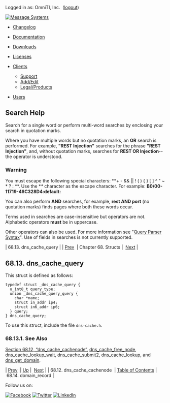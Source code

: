 Logged in as: OmniTI, Inc.  ([logout](https://support.messagesystems.com/logout.php))

[![Message Systems](https://support.messagesystems.com/images/ms-white205.png)](https://support.messagesystems.com/start.php) 

*   [Changelog](https://support.messagesystems.com/start.php?show=changelog)
*   [Documentation](https://support.messagesystems.com/docs/)
*   [Downloads](https://support.messagesystems.com/start.php)

*   [Licenses](https://support.messagesystems.com/license_summary.php)
*   <a href="">Clients</a>
    *   [Support](https://support.messagesystems.com/cs.php)
    *   [Add/Edit](https://support.messagesystems.com/edit_client.php)
    *   [Legal/Products](https://support.messagesystems.com/edit_products.php)
*   [Users](https://support.messagesystems.com/edit_customer.php)

## Search Help

Search for a single word or perform multi-word searches by enclosing your search in quotation marks.

Where you have multiple words but no quotation marks, an **OR** search is performed. For example, **"REST Injection"** searches for the phrase **"REST Injection"**, and, without quotation marks, searches for **REST OR Injection**--the operator is understood.

### Warning

You must escape the following special characters: **+ - && || ! ( ) { } [ ] ^ " ~ * ? : \**. Use the **\** character as the escape character. For example: **B0/00-11719-46C328D4\:default\:**

You can also perform **AND** searches, for example, **rest AND port** (no quotation marks) finds pages where both these words occur.

Terms used in searches are case-insensitive but operators are not. Alphabetic operators **must** be in uppercase.

Other operators can also be used. For more information see "[Query Parser Syntax](https://lucene.apache.org/core/old_versioned_docs/versions/3_0_0/queryparsersyntax.html)". Use of fields in searches is not currently supported.

| 68.13. dns_cache_query |
| [Prev](structs.dns_cache_cachenode.php)  | Chapter 68. Structs |  [Next](structs.domain_record.php) |

## 68.13. dns_cache_query

This struct is defined as follows:

```
typedef struct _dns_cache_query {
  u_int8_t query_type;
  union _dns_cache_query_query {
    char *name;
    struct in_addr ip4;
    struct in6_addr ip6;
  } query;
} dns_cache_query;
```

To use this struct, include the file `dns-cache.h`.

### 68.13.1. See Also

[Section 68.12, “dns_cache_cachenode”](structs.dns_cache_cachenode.php "68.12. dns_cache_cachenode"), [dns_cache_free_node](apis.dns_cache_free_node.php "dns_cache_free_node"), [dns_cache_lookup_wait](apis.dns_cache_lookup_wait.php "dns_cache_lookup_wait"), [dns_cache_submit2](apis.dns_cache_submit2.php "dns_cache_submit2"), [dns_cache_lookup](apis.dns_cache_lookup.php "dns_cache_lookup"), and [dns_get_domain](apis.dns_get_domain.php "dns_get_domain").

| [Prev](structs.dns_cache_cachenode.php)  | [Up](structs.php) |  [Next](structs.domain_record.php) |
| 68.12. dns_cache_cachenode  | [Table of Contents](index.php) |  68.14. domain_record |

Follow us on:

[![Facebook](https://support.messagesystems.com/images/icon-facebook.png)](http://www.facebook.com/messagesystems) [![Twitter](https://support.messagesystems.com/images/icon-twitter.png)](http://twitter.com/#!/MessageSystems) [![LinkedIn](https://support.messagesystems.com/images/icon-linkedin.png)](http://www.linkedin.com/company/message-systems)